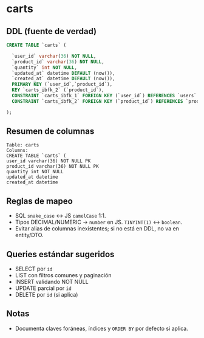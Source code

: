 # carts

## DDL (fuente de verdad)
```sql
CREATE TABLE `carts` (

  `user_id` varchar(36) NOT NULL,
  `product_id` varchar(36) NOT NULL,
  `quantity` int NOT NULL,
  `updated_at` datetime DEFAULT (now()),
  `created_at` datetime DEFAULT (now()),
  PRIMARY KEY (`user_id`,`product_id`),
  KEY `carts_ibfk_2` (`product_id`),
  CONSTRAINT `carts_ibfk_1` FOREIGN KEY (`user_id`) REFERENCES `users` (`id`),
  CONSTRAINT `carts_ibfk_2` FOREIGN KEY (`product_id`) REFERENCES `products` (`id`)

);
```

## Resumen de columnas
```
Table: carts
Columns:
CREATE TABLE `carts` (
user_id varchar(36) NOT NULL PK
product_id varchar(36) NOT NULL PK
quantity int NOT NULL
updated_at datetime
created_at datetime
```

## Reglas de mapeo
- SQL `snake_case` ↔ JS `camelCase` 1:1.
- Tipos DECIMAL/NUMERIC → `number` en JS. `TINYINT(1)` ↔ `boolean`.
- Evitar alias de columnas inexistentes; si no está en DDL, no va en entity/DTO.

## Queries estándar sugeridos
- SELECT por `id`
- LIST con filtros comunes y paginación
- INSERT validando NOT NULL
- UPDATE parcial por `id`
- DELETE por `id` (si aplica)

## Notas
- Documenta claves foráneas, índices y `ORDER BY` por defecto si aplica.
